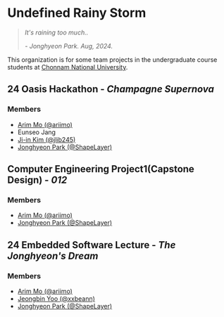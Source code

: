 # Undefined Rainy Storm

> _It's raining too much.._
> 
> _- Jonghyeon Park. Aug, 2024._

This organization is for some team projects in the undergraduate course students at [Chonnam National University](https://jnu.ac.kr).  

## 24 Oasis Hackathon - _Champagne Supernova_
### Members
 - [Arim Mo (@ariimo)](https://github.com/ariimo)
 - Eunseo Jang
 - [Ji-in Kim (@jlib245)](https://github.com/jlib245)
 - [Jonghyeon Park (@ShapeLayer)](https://github.com/shapelayer)

## Computer Engineering Project1(Capstone Design) - _012_
### Members
 - [Arim Mo (@ariimo)](https://github.com/ariimo)
 - [Jonghyeon Park (@ShapeLayer)](https://github.com/shapelayer)

## 24 Embedded Software Lecture - _The Jonghyeon's Dream_
### Members
 - [Arim Mo (@ariimo)](https://github.com/ariimo)
 - [Jeongbin Yoo (@xxbeann)](https://github.com/xxbeann)
 - [Jonghyeon Park (@ShapeLayer)](https://github.com/shapelayer)
